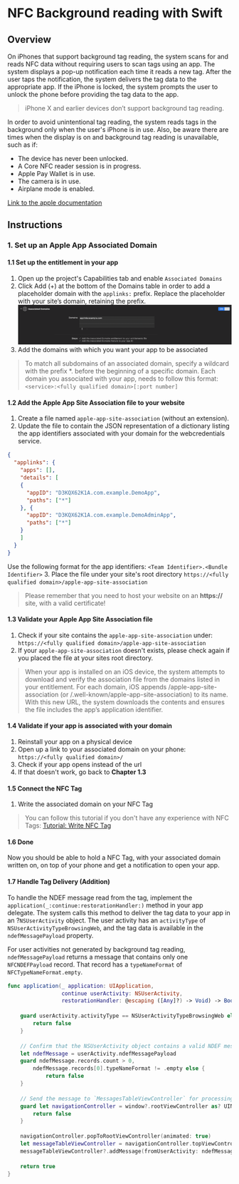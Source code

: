 # NFC Background reading with Swift

## Overview

On iPhones that support background tag reading, the system scans for and reads NFC data without requiring users to scan tags using an app. The system displays a pop-up notification each time it reads a new tag. After the user taps the notification, the system delivers the tag data to the appropriate app. If the iPhone is locked, the system prompts the user to unlock the phone before providing the tag data to the app.

>iPhone X and earlier devices don’t support background tag reading.

In order to avoid unintentional tag reading, the system reads tags in the background only when the user's iPhone is in use. Also, be aware there are times when the display is on and background tag reading is unavailable, such as if:
* The device has never been unlocked.
* A Core NFC reader session is in progress.
* Apple Pay Wallet is in use.
* The camera is in use.
* Airplane mode is enabled.

[Link to the apple documentation](https://developer.apple.com/documentation/corenfc/adding_support_for_background_tag_reading "Apple Documentation")

## Instructions

### 1. Set up an Apple App Associated Domain

#### 1.1 Set up the entitlement in your app

1. Open up the project's Capabilities tab and enable `Associated Domains`
2. Click Add (+) at the bottom of the Domains table in order to add a placeholder domain with the `applinks:` prefix. Replace the placeholder with your site’s domain, retaining the prefix.
![Set up Associated Domain](Assets/setup_associated_domains.png "Set up Associated Domain")
3. Add the domains with which you want your app to be associated
> To match all subdomains of an associated domain, specify a wildcard with the prefix *. before the beginning of a specific domain.
> Each domain you associated with your app, needs to follow this format:
> `<service>:<fully qualified domain>[:port number]`

#### 1.2 Add the Apple App Site Association file to your website

1. Create a file named `apple-app-site-association` (without an extension).
2. Update the file to contain the JSON representation of a dictionary listing the app identifiers associated with your domain for the webcredentials service.
``` json
{
  "applinks": {
    "apps": [],
    "details": [
    {
      "appID": "D3KQX62K1A.com.example.DemoApp",
      "paths": ["*"]
    }, {
      "appID": "D3KQX62K1A.com.example.DemoAdminApp",
      "paths": ["*"]
    }
    ]
  }
}
 ```
 Use the following format for the app identifiers:
`<Team Identifier>.<Bundle Identifier>`
3. Place the file under your site's root directory
`https://<fully qualified domain>/apple-app-site-association`
> Please remember that you need to host your website on an **https://** site, with a valid certificate!

#### 1.3 Validate your Apple App Site Association file

1. Check if your site contains the `apple-app-site-association` under:
`https://<fully qualified domain>/apple-app-site-association`
2. If your `apple-app-site-association` doesn't exists, please check again if you placed the file at your sites root directory.

> When your app is installed on an iOS device, the system attempts to download and verify the association file from the domains listed in your entitlement. For each domain, iOS appends /apple-app-site-association (or /.well-known/apple-app-site-association) to its name. With this new URL, the system downloads the contents and ensures the file includes the app’s application identifier.

#### 1.4 Validate if your app is associated with your domain

1. Reinstall your app on a physical device
2. Open up a link to your associated domain on your phone:
`https://<fully qualified domain>/`
3. Check if your app opens instead of the url
4. If that doesn't work, go back to **Chapter 1.3**

#### 1.5 Connect the NFC Tag

1. Write the associated domain on your NFC Tag
>You can follow this tutorial if you don't have any experience with NFC Tags:
>[Tutorial: Write NFC Tag](https://blog.atlasrfidstore.com/write-nfc-tag "Write NFC Tag")

#### 1.6 Done

Now you should be able to hold a NFC Tag, with your associated domain written on, on top of your phone and get a notification to open your app.

#### 1.7 Handle Tag Delivery (Addition)

To handle the NDEF message read from the tag, implement the `application(_:continue:restorationHandler:)` method in your app delegate. The system calls this method to deliver the tag data to your app in an ?`NSUserActivity` object. The user activity has an `activityType` of `NSUserActivityTypeBrowsingWeb`, and the tag data is available in the `ndefMessagePayload` property.

For user activities not generated by background tag reading, `ndefMessagePayload` returns a message that contains only one `NFCNDEFPayload` record. That record has a `typeNameFormat` of `NFCTypeNameFormat.empty`.

``` swift
func application(_ application: UIApplication,
                 continue userActivity: NSUserActivity,
                 restorationHandler: @escaping ([Any]?) -> Void) -> Bool {

    guard userActivity.activityType == NSUserActivityTypeBrowsingWeb else {
        return false
    }

    // Confirm that the NSUserActivity object contains a valid NDEF message.
    let ndefMessage = userActivity.ndefMessagePayload
    guard ndefMessage.records.count > 0,
        ndefMessage.records[0].typeNameFormat != .empty else {
            return false
    }

    // Send the message to `MessagesTableViewController` for processing.
    guard let navigationController = window?.rootViewController as? UINavigationController else {
        return false
    }

    navigationController.popToRootViewController(animated: true)
    let messageTableViewController = navigationController.topViewController as? MessagesTableViewController
    messageTableViewController?.addMessage(fromUserActivity: ndefMessage)

    return true
}
```